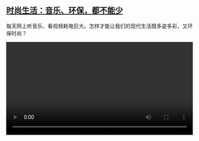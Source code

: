 <!--1626032825000-->
[时尚生活：音乐、环保，都不能少](https://www.dw.com/zh/%E6%97%B6%E5%B0%9A%E7%94%9F%E6%B4%BB%EF%BC%9A%E9%9F%B3%E4%B9%90%E3%80%81%E7%8E%AF%E4%BF%9D%EF%BC%8C%E9%83%BD%E4%B8%8D%E8%83%BD%E5%B0%91/a-58206435)
------

<p>每天网上听音乐、看视频耗电巨大。怎样才能让我们的现代生活既多姿多彩，又环保时尚？</small></p><video src="https://tvdownloaddw-a.akamaihd.net/dwtv_video/flv/vdt_zh/2021/bchi210708_001_streaming_01r_sd_sor.mp4" controls style="width:100%"></video>
